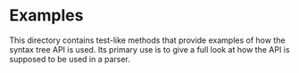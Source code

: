 # Examples
This directory contains test-like methods that provide examples of how the syntax tree API is used.
Its primary use is to give a full look at how the API is supposed to be used in a parser.
